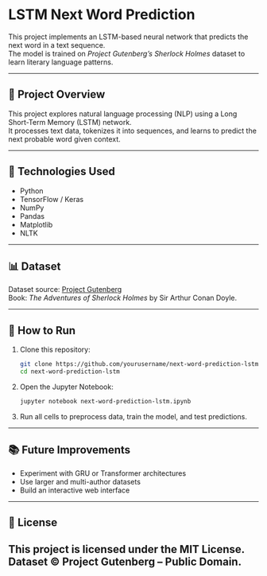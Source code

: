 # LSTM Next Word Prediction

This project implements an LSTM-based neural network that predicts the next word in a text sequence.  
The model is trained on *Project Gutenberg’s Sherlock Holmes* dataset to learn literary language patterns.

---

## 📂 Project Overview

This project explores natural language processing (NLP) using a Long Short-Term Memory (LSTM) network.  
It processes text data, tokenizes it into sequences, and learns to predict the next probable word given context.

---

## 🧰 Technologies Used

- Python  
- TensorFlow / Keras  
- NumPy  
- Pandas  
- Matplotlib  
- NLTK  

---

## 📊 Dataset

Dataset source: [Project Gutenberg](https://www.gutenberg.org/)  
Book: *The Adventures of Sherlock Holmes* by Sir Arthur Conan Doyle.

---

## 🚀 How to Run

1. Clone this repository:
   ```bash
   git clone https://github.com/yourusername/next-word-prediction-lstm.git
   cd next-word-prediction-lstm
   ```

2. Open the Jupyter Notebook:
   ```bash
   jupyter notebook next-word-prediction-lstm.ipynb
   ```

3. Run all cells to preprocess data, train the model, and test predictions.

---

## 📚 Future Improvements

- Experiment with GRU or Transformer architectures  
- Use larger and multi-author datasets  
- Build an interactive web interface  

---

## 🧾 License

This project is licensed under the MIT License.  
Dataset © Project Gutenberg – Public Domain.
---
